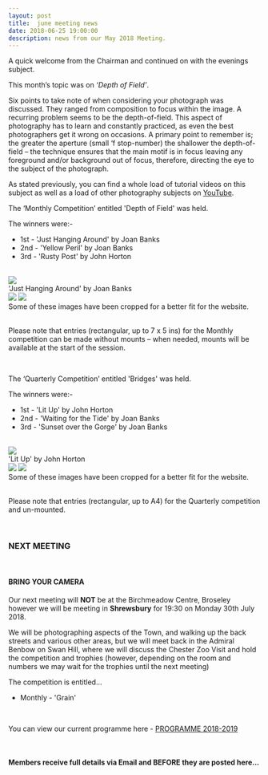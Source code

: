 ```yaml
---
layout: post
title:  june meeting news
date: 2018-06-25 19:00:00
description: news from our May 2018 Meeting.
---
```


A quick welcome from the Chairman and continued on with the evenings subject.

This month’s topic was on <i>‘Depth of Field’</i>.

Six points to take note of when considering your photograph was discussed. They ranged from composition to focus within the image. A recurring problem seems to be the depth-of-field. This aspect of photography has to learn and constantly practiced, as even the best photographers get it wrong on occasions. A primary point to remember is; the greater the aperture (small ‘f stop-number) the shallower the depth-of-field – the technique ensures that the main motif is in focus leaving any foreground and/or background out of focus, therefore, directing the eye to the subject of the photograph.


As stated previously, you can find a whole load of tutorial videos on this subject as well as a load of other photography subjects on <a href="https://www.youtube.com/">YouTube</a>.

The ‘Monthly Competition’ entitled 'Depth of Field' was held.

The winners were:-

<ul>
	<li>1st - 'Just Hanging Around' by Joan Banks</li>
	<li>2nd - 'Yellow Peril' by Joan Banks</li>
	<li>3rd - 'Rusty Post' by John Horton</li>
</ul>

<br>

<div class="img_row">
	<img class="col three" src="{{ site.baseurl }}/assets/img/Hanging_Around.jpg">
</div>
<div class="col three caption">
	'Just Hanging Around' by Joan Banks
</div>

<div class="img_row">
	<img class="col two" src="{{ site.baseurl }}/assets/img/Yellow_Peril.jpg">
	<img class="col one" src="{{ site.baseurl }}/assets/img/Rust_Post.jpg">
</div>
<div class="col three caption">
	Some of these images have been cropped for a better fit for the website.
</div>

<br>

Please note that entries (rectangular, up to 7 x 5 ins) for the Monthly competition can be made without mounts – when needed, mounts will be available at the start of the session. 

<br>

The ‘Quarterly Competition’ entitled 'Bridges' was held.

The winners were:-

<ul>
	<li>1st - 'Lit Up' by John Horton</li>
	<li>2nd - 'Waiting for the Tide' by Joan Banks</li>
	<li>3rd - 'Sunset over the Gorge' by Joan Banks</li>
</ul>

<br>

<div class="img_row">
	<img class="col three" src="{{ site.baseurl }}/assets/img/Lit_Up.jpg">
</div>
<div class="col three caption">
	'Lit Up' by John Horton
</div>

<div class="img_row">
	<img class="col two" src="{{ site.baseurl }}/assets/img/Waiting_For_The_Tide.jpg">
	<img class="col one" src="{{ site.baseurl }}/assets/img/Sunset_Over_The_Gorge.jpg">
</div>
<div class="col three caption">
	Some of these images have been cropped for a better fit for the website.
</div>

<br>

Please note that entries (rectangular, up to A4) for the Quarterly competition and un-mounted. 

<br>


### NEXT MEETING
<br>

#### BRING YOUR CAMERA

Our next meeting will <strong>NOT</strong> be at the Birchmeadow Centre, Broseley however we will be meeting in <strong>Shrewsbury</strong> for 19:30 on Monday 30th July 2018. 

We will be photographing aspects of the Town, and walking up the back streets and various other areas, but we will meet back in the Admiral Benbow on Swan Hill, where we will discuss the Chester Zoo Visit and hold the competition and trophies (however, depending on the room and numbers we may wait for the trophies until the next meeting)

The competition is entitled...
<ul>
<li>Monthly - 'Grain'</li>
</ul>

<br>

You can view our current programme here - <a href="{{ site.baseurl }}/programme/2018-02-01-Forward-Programme-2018-2019">PROGRAMME 2018-2019</a>

<br>

#### Members receive full details via Email and BEFORE they are posted here...

<br>